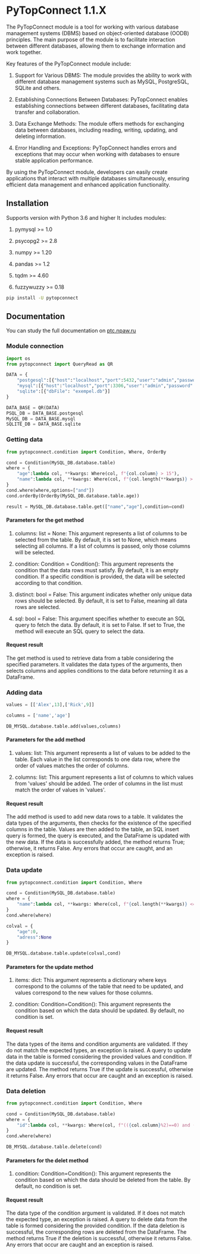 # PyTopConnect 1.1.X
The PyTopConnect module is a tool for working with various database management systems (DBMS) based on object-oriented database (OODB) principles. The main purpose of the module is to facilitate interaction between different databases, allowing them to exchange information and work together.

Key features of the PyTopConnect module include:
1. Support for Various DBMS: The module provides the ability to work with different database management systems such as MySQL, PostgreSQL, SQLite and others.

2. Establishing Connections Between Databases: PyTopConnect enables establishing connections between different databases, facilitating data transfer and collaboration.

3. Data Exchange Methods: The module offers methods for exchanging data between databases, including reading, writing, updating, and deleting information.

4. Error Handling and Exceptions: PyTopConnect handles errors and exceptions that may occur when working with databases to ensure stable application performance.

By using the PyTopConnect module, developers can easily create applications that interact with multiple databases simultaneously, ensuring efficient data management and enhanced application functionality.
## Installation
Supports version with Python 3.6 and higher
It includes modules:

1. pymysql >= 1.0

2. psycopg2 >= 2.8

3. numpy >= 1.20

4. pandas >= 1.2

5. tqdm >= 4.60

6. fuzzywuzzy >= 0.18

```bash
pip install -U pytopconnect
```

## Documentation
You can study the full documentation on [ptc.npaw.ru](https://ptc.npaw.ru "ptc.npaw.ru")
### Module connection
```py
import os
from pytopconnect import QueryRead as QR

DATA = {
	"postgesql":[{"host":"localhost","port":5432,"user":"admin","password":"root","database":"","schema":""}],
	"mysql":[{"host":"localhost","port":3306,"user":"admin","password":"root","database":""}],
	"sqlite":[{"dbFile": "exempel.db"}]
}

DATA_BASE = QR(DATA)
PSQL_DB = DATA_BASE.postgesql
MySQL_DB = DATA_BASE.mysql
SQLITE_DB = DATA_BASE.sqlite
```
### Getting data
```py
from pytopconnect.condition import Condition, Where, OrderBy

cond = Condition(MySQL_DB.database.table)
where = {
	"age":lambda col, **kwargs: Where(col, f"{col.column} > 15"),
	"name":lambda col, **kwargs: Where(col, f"{col.length(**kwargs)} > 5")
}
cond.where(where,options=["and"])
cond.orderBy(OrderBy(MySQL_DB.database.table.age))

result = MySQL_DB.database.table.get(["name","age"],condition=cond)

```
#### Parameters for the get method
1. columns: list = None: This argument represents a list of columns to be selected from the table. By default, it is set to None, which means selecting all columns. If a list of columns is passed, only those columns will be selected.

2. condition: Condition = Condition(): This argument represents the condition that the data rows must satisfy. By default, it is an empty condition. If a specific condition is provided, the data will be selected according to that condition.

3. distinct: bool = False: This argument indicates whether only unique data rows should be selected. By default, it is set to False, meaning all data rows are selected.

4. sql: bool = False: This argument specifies whether to execute an SQL query to fetch the data. By default, it is set to False. If set to True, the method will execute an SQL query to select the data.

#### Request result
The get method is used to retrieve data from a table considering the specified parameters. It validates the data types of the arguments, then selects columns and applies conditions to the data before returning it as a DataFrame.
### Adding data
```py
values = [['Alex',13],['Rick',9]]

columns = ['name','age']

DB_MYSQL.database.table.add(values,columns)
```
#### Parameters for the add method
1. values: list: This argument represents a list of values to be added to the table. Each value in the list corresponds to one data row, where the order of values matches the order of columns.

2. columns: list: This argument represents a list of columns to which values from 'values' should be added. The order of columns in the list must match the order of values in 'values'.

#### Request result
The add method is used to add new data rows to a table. It validates the data types of the arguments, then checks for the existence of the specified columns in the table. Values are then added to the table, an SQL insert query is formed, the query is executed, and the DataFrame is updated with the new data. If the data is successfully added, the method returns True; otherwise, it returns False. Any errors that occur are caught, and an exception is raised.

### Data update
```py
from pytopconnect.condition import Condition, Where

cond = Condition(MySQL_DB.database.table)
where = {
	"name":lambda col, **kwargs: Where(col, f"{col.length(**kwargs)} <= 5")
}
cond.where(where)

colval = {
	"age":0,
	"adress":None
}

DB_MYSQL.database.table.update(colval,cond)
```
#### Parameters for the update method
1. items: dict: This argument represents a dictionary where keys correspond to the columns of the table that need to be updated, and values correspond to the new values for those columns.

2. condition: Condition=Condition(): This argument represents the condition based on which the data should be updated. By default, no condition is set.

#### Request result
The data types of the items and condition arguments are validated. If they do not match the expected types, an exception is raised. A query to update data in the table is formed considering the provided values and condition. If the data update is successful, the corresponding values in the DataFrame are updated. The method returns True if the update is successful, otherwise it returns False. Any errors that occur are caught and an exception is raised.

### Data deletion
```py
from pytopconnect.condition import Condition, Where

cond = Condition(MySQL_DB.database.table)
where = {
	"id":lambda col, **kwargs: Where(col, f"(({col.column}%2)==0) and ({col.column} > 10)")
}
cond.where(where)

DB_MYSQL.database.table.delete(cond)
```
#### Parameters for the delet method
1. condition: Condition=Condition(): This argument represents the condition based on which the data should be deleted from the table. By default, no condition is set.


#### Request result
The data type of the condition argument is validated. If it does not match the expected type, an exception is raised. A query to delete data from the table is formed considering the provided condition. If the data deletion is successful, the corresponding rows are deleted from the DataFrame. The method returns True if the deletion is successful, otherwise it returns False. Any errors that occur are caught and an exception is raised.